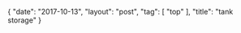 {
   "date": "2017-10-13",
   "layout": "post",
   "tag": [
      "top"
   ],
   "title": "tank storage"
}

